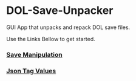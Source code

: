 # DOL-Save-Unpacker
GUI App that unpacks and repack DOL save files.

Use the Links Bellow to get started.

### [Save Manipulation](https://github.com/Internet-Anon/DOL-Save-Unpacker/wiki/Save-Manipulation)

### [Json Tag Values](https://github.com/Internet-Anon/DOL-Save-Unpacker/wiki/Json-Tags)
